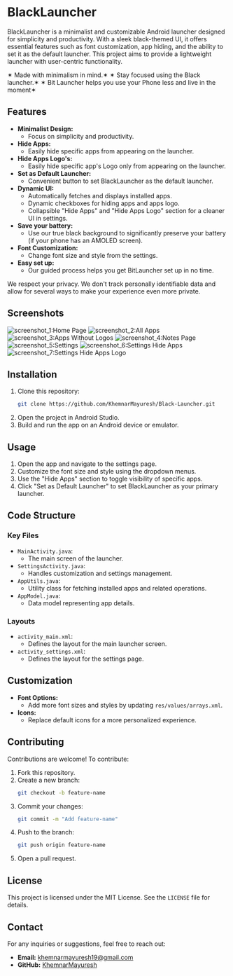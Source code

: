 # BlackLauncher

BlackLauncher is a minimalist and customizable Android launcher designed for simplicity and productivity. With a sleek black-themed UI, it offers essential features such as font customization, app hiding, and the ability to set it as the default launcher. This project aims to provide a lightweight launcher with user-centric functionality.

✶ Made with minimalism in mind.✶
✶ Stay focused using the Black launcher.✶
✶ Bit Launcher helps you use your Phone less and live in the moment✶

## Features

- **Minimalist Design:**
  - Focus on simplicity and productivity.
- **Hide Apps:**
  - Easily hide specific apps from appearing on the launcher.
- **Hide Apps Logo's:**
  - Easily hide specific app's Logo only from appearing on the launcher.
- **Set as Default Launcher:**
  - Convenient button to set BlackLauncher as the default launcher.
- **Dynamic UI:**
  - Automatically fetches and displays installed apps.
  - Dynamic checkboxes for hiding apps and apps logo.
  - Collapsible "Hide Apps" and "Hide Apps Logo" section for a cleaner UI in settings.
- **Save your battery:**
  - Use our true black background to significantly preserve your battery (if your phone has an AMOLED screen).
- **Font Customization:**
  - Change font size and style from the settings.
- **Easy set up:**
  - Our guided process helps you get BitLauncher set up in no time.

We respect your privacy. We don't track personally identifiable data and allow for several ways to make your experience even more private.

## Screenshots

![screenshot_1:Home Page](./screenshots/screenshot01.png)
![screenshot_2:All Apps](./screenshots/screenshot02.png)
![screenshot_3:Apps Without Logos](./screenshots/screenshot03.png)
![screenshot_4:Notes Page](./screenshots/screenshot04.png)
![screenshot_5:Settings](./screenshots/screenshot05.png)
![screenshot_6:Settings Hide Apps](./screenshots/screenshot06.png)
![screenshot_7:Settings Hide Apps Logo](./screenshots/screenshot07.png)

## Installation

1. Clone this repository:
   ```bash
   git clone https://github.com/KhemnarMayuresh/Black-Launcher.git
   ```
2. Open the project in Android Studio.
3. Build and run the app on an Android device or emulator.

## Usage

1. Open the app and navigate to the settings page.
2. Customize the font size and style using the dropdown menus.
3. Use the "Hide Apps" section to toggle visibility of specific apps.
4. Click "Set as Default Launcher" to set BlackLauncher as your primary launcher.

## Code Structure

### Key Files

- `MainActivity.java`:
  - The main screen of the launcher.
- `SettingsActivity.java`:
  - Handles customization and settings management.
- `AppUtils.java`:
  - Utility class for fetching installed apps and related operations.
- `AppModel.java`:
  - Data model representing app details.

### Layouts

- `activity_main.xml`:
  - Defines the layout for the main launcher screen.
- `activity_settings.xml`:
  - Defines the layout for the settings page.

## Customization

- **Font Options:**
  - Add more font sizes and styles by updating `res/values/arrays.xml`.
- **Icons:**
  - Replace default icons for a more personalized experience.

## Contributing

Contributions are welcome! To contribute:

1. Fork this repository.
2. Create a new branch:
   ```bash
   git checkout -b feature-name
   ```
3. Commit your changes:
   ```bash
   git commit -m "Add feature-name"
   ```
4. Push to the branch:
   ```bash
   git push origin feature-name
   ```
5. Open a pull request.

## License

This project is licensed under the MIT License. See the `LICENSE` file for details.

## Contact

For any inquiries or suggestions, feel free to reach out:
- **Email:** khemnarmayuresh19@gmail.com
- **GitHub:** [KhemnarMayuresh](https://github.com/KhemnarMayuresh)

